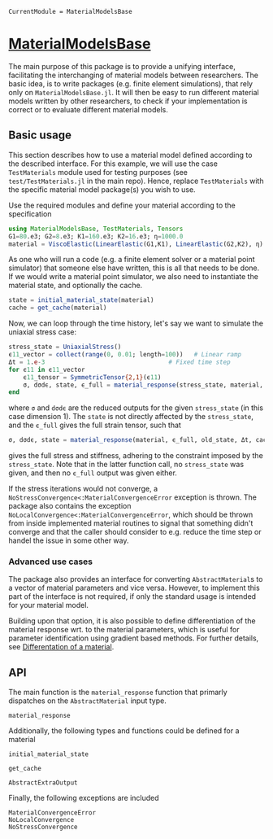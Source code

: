 ```@meta
CurrentModule = MaterialModelsBase
```

# [MaterialModelsBase](https://github.com/KnutAM/MaterialModelsBase.jl)
The main purpose of this package is to provide a unifying interface, 
facilitating the interchanging of material models between researchers. 
The basic idea, is to write packages (e.g. finite element simulations), 
that rely only on `MaterialModelsBase.jl`. It will then be easy to run
different material models written by other researchers, to check if your 
implementation is correct or to evaluate different material models. 

## Basic usage
This section describes how to use a material model defined according to the described interface. 
For this example, we will use the case `TestMaterials` module used for testing purposes
(see `test/TestMaterials.jl` in the main repo). Hence, replace `TestMaterials` with the specific
material model package(s) you wish to use. 

Use the required modules and define your material according to the specification
```julia
using MaterialModelsBase, TestMaterials, Tensors
G1=80.e3; G2=8.e3; K1=160.e3; K2=16.e3; η=1000.0
material = ViscoElastic(LinearElastic(G1,K1), LinearElastic(G2,K2), η)
```
As one who will run a code (e.g. a finite element solver or a material point simulator)
that someone else have written, this is all that needs to be done. 
If we would write a material point simulator, we also need to instantiate the material state,
and optionally the cache. 
```julia
state = initial_material_state(material)
cache = get_cache(material)
```

Now, we can loop through the time history, let's say we want to simulate the uniaxial stress case:
```julia
stress_state = UniaxialStress() 
ϵ11_vector = collect(range(0, 0.01; length=100))   # Linear ramp
Δt = 1.e-3                                  # Fixed time step
for ϵ11 in ϵ11_vector
    ϵ11_tensor = SymmetricTensor{2,1}(ϵ11)
    σ, dσdϵ, state, ϵ_full = material_response(stress_state, material, ϵ11_tensor, state, Δt, cache)
end
```
where `σ` and `dσdϵ` are the reduced outputs for the given `stress_state` (in this case dimension 1).
The `state` is not directly affected by the `stress_state`, and the `ϵ_full` gives the full strain tensor,
such that 
```julia
σ, dσdϵ, state = material_response(material, ϵ_full, old_state, Δt, cache)
```
gives the full stress and stiffness, adhering to the constraint imposed by the `stress_state`. 
Note that in the latter function call, no `stress_state` was given, and then no `ϵ_full` output was given either. 

If the stress iterations would not converge, a 
`NoStressConvergence<:MaterialConvergenceError` 
exception is thrown. The package also contains the exception 
`NoLocalConvergence<:MaterialConvergenceError`, which should
be thrown from inside implemented material routines to signal 
that something didn't converge and that the caller should consider 
to e.g. reduce the time step or handel the issue in some other way. 

### Advanced use cases
The package also provides an interface for converting `AbstractMaterial`s 
to a vector of material parameters and vice versa. However, to implement 
this part of the interface is not required, if only the standard usage 
is intended for your material model.

Building upon that option, it is also possible to define differentiation
of the material response wrt. to the material parameters, which is useful 
for parameter identification using gradient based methods. For further details, 
see [Differentation of a material](@ref).


## API
The main function is the `material_response` function that 
primarly dispatches on the `AbstractMaterial` input type. 
```@docs
material_response
```

Additionally, the following types and functions could be defined for a material
```@docs
initial_material_state
```

```@docs
get_cache
```

```@docs
AbstractExtraOutput
```

Finally, the following exceptions are included
```@docs
MaterialConvergenceError
NoLocalConvergence
NoStressConvergence
```
